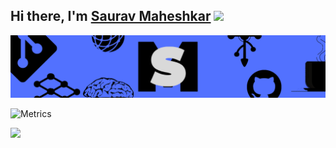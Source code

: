 ## Hi there, I'm [Saurav Maheshkar](https://sauravvmaheshkar.gitbook.io/saurav-maheshkar/) <img src="https://raw.githubusercontent.com/MartinHeinz/MartinHeinz/master/wave.gif" width="30px">


<center>

<a><img src="https://github.com/SauravMaheshkar/SauravMaheshkar/blob/main/Header.png"></a>


</center>

![Metrics](https://metrics.lecoq.io/SauravMaheshkar?template=classic&base.header=0&isocalendar=1&languages=1&introduction=1&lines=1&achievements=1&notable=1&activity=1&tweets=1&isocalendar.duration=half-year&languages.ignored=jupyter%20notebook%2C%20&languages.limit=8&languages.sections=most-used&languages.colors=github&languages.aliases=python%3APython%20&languages.threshold=0%25&languages.indepth=false&languages.categories=markup%2C%20programming&languages.recent.categories=markup%2C%20programming&languages.recent.load=300&languages.recent.days=14&introduction.title=true&activity.limit=5&activity.load=300&activity.days=14&activity.filter=all&activity.visibility=all&activity.timestamps=false&achievements.threshold=C&achievements.secrets=true&achievements.display=detailed&achievements.limit=0&achievements.ignored=Explorer%2C%20Member%2C%20Gister%2C%20Follower%2C%20Chatter&notable.repositories=false&tweets.attachments=true&tweets.limit=2&tweets.user=.user.twitter&config.timezone=Asia%2FCalcutta&config.display=columns)

  
![](https://github.com/SauravMaheshkar/SauravMaheshkar/blob/output/github-contribution-grid-snake.svg?raw=true)
